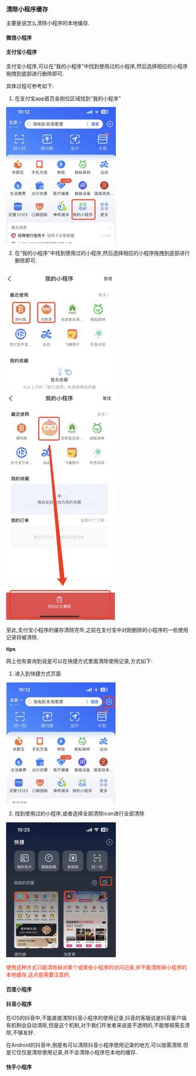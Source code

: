 ### 清除小程序缓存

主要是说怎么清除小程序的本地缓存.

#### 微信小程序

#### 支付宝小程序

支付宝小程序,可以在“我的小程序”中找到使用过的小程序,然后选择相应的小程序拖拽到底部进行删除即可.

具体过程可参考如下:

1. 在支付宝app首页金刚位区域找到“我的小程序”

<img src="./images/img-3.png" width="300px" height="auto" />

2. 在“我的小程序”中找到使用过的小程序,然后选择相应的小程序拖拽到底部进行删除即可.

<img src="./images/img-4.png" width="300px" height="auto" />

<img src="./images/img-5.png" width="300px" height="auto" />

至此,支付宝小程序的缓存清除完毕,之前在支付宝中对刚删除的小程序的一些使用记录将被清除.

**tips**

网上也有查询到说是可以在快捷方式里面清除使用记录,方式如下:

1. 进入到快捷方式页面

<img src="./images/img-6.png" width="300px" height="auto" />

2. 找到使用过的小程序,或者选择全部清除icon进行全部清除

<img src="./images/img-7.png" width="300px" height="auto" />

<font color="#f20">使用这种方式只能清除掉对某个或某些小程序的访问记录,并不能清除掉小程序的本地缓存,这点是需要注意的.</font>

#### 百度小程序


#### 抖音小程序

在iOS的抖音中,不能直接清除抖音小程序的使用记录,抖音的客服说是抖音客户端有机制会自动清除,但是这个机制,对于我们开发者来说是不透明的,不能够按需去清除,不够友好.

在Android的抖音中,倒是有可以清除抖音小程序使用记录的地方,可以按需清除.但是它仅仅是清除使用记录,并不会清除小程序在本地的缓存.

#### 快手小程序
